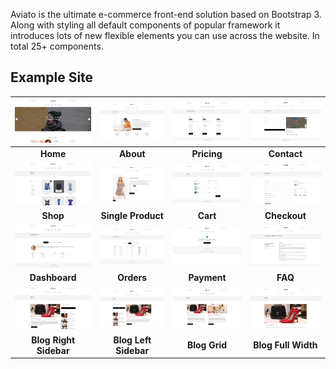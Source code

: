 

Aviato is the ultimate e-commerce front-end solution based on Bootstrap 3. Along with styling all default components of popular framework it introduces lots of new flexible elements you can use across the website. In total 25+ components.

<!-- demo -->
## Example Site

| [![](screenshots/home.jpg)](https://demo.themefisher.com/aviato/) | [![](screenshots/about.jpg)](https://demo.themefisher.com/aviato/about.html) | [![](screenshots/pricing.jpg)](https://demo.themefisher.com/aviato/pricing.html) | [![](screenshots/contact.jpg)](https://demo.themefisher.com/aviato/contact.html) |
|:---:|:---:|:---:|:---:|
| **Home**  | **About**  | **Pricing** | **Contact** |
| [![](screenshots/shop.jpg)](https://demo.themefisher.com/aviato/shop.html) | [![](screenshots/single-product.jpg)](https://demo.themefisher.com/aviato/product-single.html) | [![](screenshots/cart.jpg)](https://demo.themefisher.com/aviato/cart.html) | [![](screenshots/checkout.jpg)](https://demo.themefisher.com/aviato/checkout.html) |
| **Shop**  | **Single Product**  | **Cart** | **Checkout** |
| [![](screenshots/dashboard.jpg)](https://demo.themefisher.com/aviato/dashboard.html) | [![](screenshots/orders.jpg)](https://demo.themefisher.com/aviato/order.html) | [![](screenshots/payment.jpg)](https://demo.themefisher.com/aviato/address.html) | [![](screenshots/faq.jpg)](https://demo.themefisher.com/themefisher/aviato/faq.html) |
| **Dashboard**  | **Orders**  | **Payment** | **FAQ** |
| [![](screenshots/blogrs.jpg)](https://demo.themefisher.com/aviato/blog-right-sidebar.html) | [![](screenshots/blogls.jpg)](https://demo.themefisher.com/aviato/blog-left-sidebar.html) | [![](screenshots/blogg.jpg)](https://demo.themefisher.com/aviato/blog-grid.html) | [![](screenshots/blogd.jpg)](https://demo.themefisher.com/aviato/blog-full-width.html) |
| **Blog Right Sidebar**  | **Blog Left Sidebar**  | **Blog Grid** | **Blog Full Width** |

